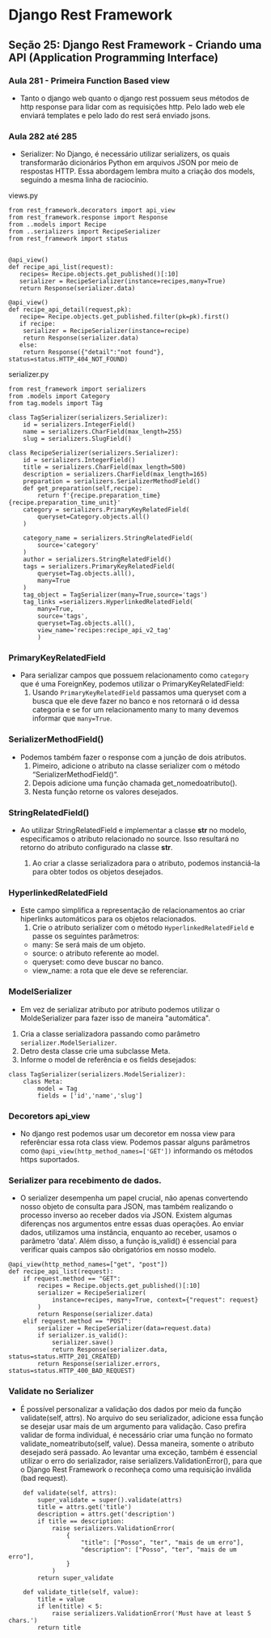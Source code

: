 # Django Rest Framework

## Seção 25: Django Rest Framework - Criando uma API (Application Programming Interface)

### Aula 281 - Primeira Function Based view
- Tanto o django web quanto o django rest possuem seus métodos de http response para lidar com as requisições http. Pelo lado web ele enviará templates e pelo lado do rest será enviado jsons.

### Aula 282 até 285
- Serializer: No Django, é necessário utilizar serializers, os quais transformarão dicionários Python em arquivos JSON por meio de respostas HTTP. Essa abordagem lembra muito a criação dos models, seguindo a mesma linha de raciocínio.

views.py
```
from rest_framework.decorators import api_view
from rest_framework.response import Response
from ..models import Recipe
from ..serializers import RecipeSerializer
from rest_framework import status


@api_view()
def recipe_api_list(request):
   recipes= Recipe.objects.get_published()[:10]
   serializer = RecipeSerializer(instance=recipes,many=True)
   return Response(serializer.data)

@api_view()
def recipe_api_detail(request,pk):
   recipe= Recipe.objects.get_published.filter(pk=pk).first()
   if recipe:
    serializer = RecipeSerializer(instance=recipe)
    return Response(serializer.data)
   else:
    return Response({"detail":"not found"}, status=status.HTTP_404_NOT_FOUND)
```

serializer.py
```
from rest_framework import serializers
from .models import Category
from tag.models import Tag

class TagSerializer(serializers.Serializer):
    id = serializers.IntegerField()
    name = serializers.CharField(max_length=255)
    slug = serializers.SlugField()

class RecipeSerializer(serializers.Serializer):
    id = serializers.IntegerField()
    title = serializers.CharField(max_length=500)
    description = serializers.CharField(max_length=165)
    preparation = serializers.SerializerMethodField()
    def get_preparation(self,recipe):
        return f'{recipe.preparation_time} {recipe.preparation_time_unit}'
    category = serializers.PrimaryKeyRelatedField(
        queryset=Category.objects.all()
    )

    category_name = serializers.StringRelatedField(
        source='category'
    )
    author = serializers.StringRelatedField()
    tags = serializers.PrimaryKeyRelatedField(
        queryset=Tag.objects.all(),
        many=True
    )
    tag_object = TagSerializer(many=True,source='tags')
    tag_links =serializers.HyperlinkedRelatedField(
        many=True,
        source='tags',
        queryset=Tag.objects.all(),
        view_name='recipes:recipe_api_v2_tag'
        )

```
### PrimaryKeyRelatedField
- Para serializar campos que possuem relacionamento como `category` que é uma ForeignKey, podemos utilizar o PrimaryKeyRelatedField:
    1. Usando `PrimaryKeyRelatedField` passamos uma queryset com a busca que ele deve fazer no banco e nos retornará o id dessa categoria e se for um relacionamento many to many devemos informar que `many=True`.

### SerializerMethodField()
- Podemos também fazer o response com a junção de dois atributos.
    1. Pimeiro, adicione o atributo na classe serializer com o método “SerializerMethodField()”.
    2. Depois adicione uma função chamada get_nomedoatributo().
    3. Nesta função retorne os valores desejados.

### StringRelatedField()
- Ao utilizar StringRelatedField e implementar a classe __str__ no modelo, especificamos o atributo relacionado no source. Isso resultará no retorno do atributo configurado na classe __str__.

    1. Ao criar a classe serializadora para o atributo, podemos instanciá-la para obter todos os objetos desejados.

### HyperlinkedRelatedField
- Este campo simplifica a representação de relacionamentos ao criar hiperlinks automáticos para os objetos relacionados.
    1. Crie o atributo serializer com o método `HyperlinkedRelatedField` e passe os seguintes parâmetros:
    - many: Se será mais de um objeto.
    - source: o atributo referente ao model.
    - queryset: como deve buscar no banco.
    - view_name: a rota que ele deve se referenciar.

### ModelSerializer
- Em vez de serializar atributo por atributo podemos utilizar o MoldeSerializer para fazer isso de maneira "automática".
1. Cria a classe serializadora passando como parâmetro `serializer.ModelSerializer`.
2. Detro desta classe crie uma subclasse Meta.
3. Informe o model de referência e os fields desejados:
```
class TagSerializer(serializers.ModelSerializer):
    class Meta:
        model = Tag
        fields = ['id','name','slug']
```
### Decoretors api_view
- No django rest podemos usar um decoretor em nossa view para referênciar essa rota class view. Podemos passar alguns parâmetros como  `@api_view(http_method_names=['GET'])` informando os métodos https suportados.

### Serializer para recebimento de dados.
- O serializer desempenha um papel crucial, não apenas convertendo nosso objeto de consulta para JSON, mas também realizando o processo inverso ao receber dados via JSON. Existem algumas diferenças nos argumentos entre essas duas operações. Ao enviar dados, utilizamos uma instância, enquanto ao receber, usamos o parâmetro 'data'. Além disso, a função is_valid() é essencial para verificar quais campos são obrigatórios em nosso modelo. 
```
@api_view(http_method_names=["get", "post"])
def recipe_api_list(request):
    if request.method == "GET":
        recipes = Recipe.objects.get_published()[:10]
        serializer = RecipeSerializer(
            instance=recipes, many=True, context={"request": request}
        )
        return Response(serializer.data)
    elif request.method == "POST":
        serializer = RecipeSerializer(data=request.data)
        if serializer.is_valid():
            serializer.save()
            return Response(serializer.data, status=status.HTTP_201_CREATED)
        return Response(serializer.errors, status=status.HTTP_400_BAD_REQUEST)

```
### Validate no Serializer
- É possível personalizar a validação dos dados por meio da função validate(self, attrs). No arquivo do seu serializador, adicione essa função se desejar usar mais de um argumento para validação. Caso prefira validar de forma individual, é necessário criar uma função no formato validate_nomeatributo(self, value). Dessa maneira, somente o atributo desejado será passado. Ao levantar uma exceção, também é essencial utilizar o erro do serializador, raise serializers.ValidationError(), para que o Django Rest Framework o reconheça como uma requisição inválida (bad request).

```
    def validate(self, attrs):
        super_validate = super().validate(attrs)
        title = attrs.get('title')
        description = attrs.get('description')
        if title == description:
            raise serializers.ValidationError(
                {
                    "title": ["Posso", "ter", "mais de um erro"],
                    "description": ["Posso", "ter", "mais de um erro"],
                }
            )
        return super_validate

    def validate_title(self, value):
        title = value
        if len(title) < 5:
            raise serializers.ValidationError('Must have at least 5 chars.')
        return title
```